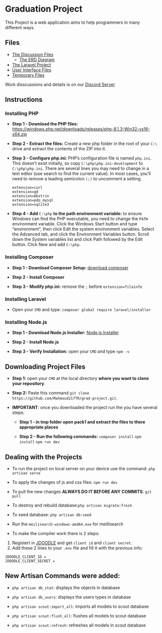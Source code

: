 # Graduation Project

This Project is a web application aims to help programmers in many different ways.

## Files

* [The Discussion Files](/Discussion%20Files/)
  * [The ERD Diagram](/Discussion%20Files/ERD%20Diagram)
* [The Laravel Project](/laravel-project/)
* [User Interface Files](/UX-UI%20Files/)
* [Temporary Files](/tmp/)

Work disscussions and details is on our [Discord Server](https://discord.gg/F6JpFq879y)

## Instructions

### Installing PHP

- **Step 1 - Download the PHP files:** https://windows.php.net/downloads/releases/php-8.1.3-Win32-vs16-x64.zip

- **Step 2 - Extract the files:** Create a new php folder in the root of your `C:\` drive and extract the contents of the ZIP into it.

- **Step 3 - Configure php.ini:** PHP’s configuration file is named `php.ini`. This doesn’t exist initially, so copy `C:\php\php.ini-development` to `C:\php\php.ini`. 
There are several lines you may need to change in a text editor (use search to find the current value). In most cases, you’ll need to remove a leading semicolon `(;)` to uncomment a setting.
  ```
  extension=curl
  extension=gd
  extension=mbstrin
  extension=pdo_mysql
  extension=sqlite3
  ```

- **Step 4 - Add** `C:\php` **to the path environment variable:** to ensure Windows can find the PHP executable, you need to change the `PATH` environment variable. Click the Windows Start button and type “environment”, then click Edit the system environment variables. Select the Advanced tab, and click the Environment Variables button. Scroll down the System variables list and click Path followed by the Edit button. Click New and add `C:\php`.


### Installing Composer

- **Step 1 - Download Composer Setup:** [download composer](https://getcomposer.org/Composer-Setup.exe)

- **Step 2 - Install Composer**

- **Step 3 - Modify php.ini:** remove the `;` before `extension=fileinfo`


### Installing Laravel

- Open your `CMD` and type: `composer global require laravel/installer`


### Installing Node.js

- **Step 1 - Download Node.js Installer:** [Node.js Installer](https://nodejs.org/dist/v16.14.0/node-v16.14.0-x64.msi)

- **Step 2 - Install Node.js**

- **Step 3 - Verify Installation:** open your `CMD` and type `npm -v`


## Downloading Project Files

- **Step 1:** open your `CMD` at the local directory **where you want to clone your repository**.

- **Step 2:** Paste this command `git clone https://github.com/Mahmoud217TR/grad-project.git`.

- **IMPORTANT**: once you downloaded the project run the you have several steps:

  - **Step 1 - in tmp folder open pack1 and extract the files to there appropriate places**

  - **Step 2 - Run the following commands:** `composer install` `npm install` `npm run dev`

## Dealing with the Projects

- To run the project on local server on your device use the command: `php artisan serve`

- To apply the changes of js and css files: `npm run dev`

- To pull the new changes **ALWAYS DO IT BEFORE ANY COMMITS**: `git pull`

- To destroy and rebuild database:`php artisan migrate:fresh`

- To seed database: `php artisan db:seed`

- Run the `meilisearch-windows-amd64.exe` for meillisearch

- To make the compiler work there is 2 steps:
1. Registert in [JDOODLE](https://www.jdoodle.com/compiler-api/) and get `client id` and `client secret`.
2. Add these 2 lines to your `.env` file and fill it with the previous info:
	
```
JDOODLE_CLIENT_ID = 
JDOODLE_CLIENT_SECRET = 
```
	
## New Artisan Commands were added:

- `php artisan db_stat`: displays the objects in database

- `php artisan db_users`: displays the users types in database

- `php artisan scout:import_all`: imports all models to scout database

- `php artisan scout:flush_all`: flushes all models to scout database

- `php artisan scout:refresh`: refreshes all models in scout database
